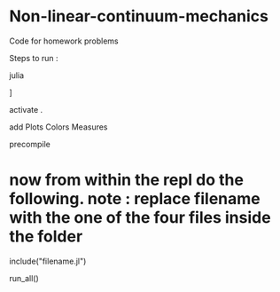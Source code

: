 # Non-linear-continuum-mechanics
Code for homework problems

Steps to run :

julia

]

activate .

add Plots Colors Measures

precompile

# now from within the repl do the following. note : replace filename with the one of the four files inside the folder

include("filename.jl")

run_all()
